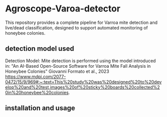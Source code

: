 # Agroscope-Varoa-detector
This repository provides a complete pipeline for Varroa mite detection and live/dead classification, designed to support automated monitoring of honeybee colonies.
## detection model used
Detection Model:
Mite detection is performed using the model introduced in:
"An AI-Based Open-Source Software for Varroa Mite Fall Analysis in Honeybee Colonies"
Giovanni Formato et al., 2023
https://www.mdpi.com/2077-0472/15/9/969#:~:text=This%20study%20was%20designed%20to%20develop%20and%20test,images%20of%20sticky%20boards%20collected%20in%20honeybee%20colonies.

## installation and usage

